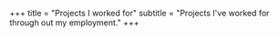 +++
title = "Projects I worked for"
subtitle = "Projects I've worked for through out my employment."
+++ 